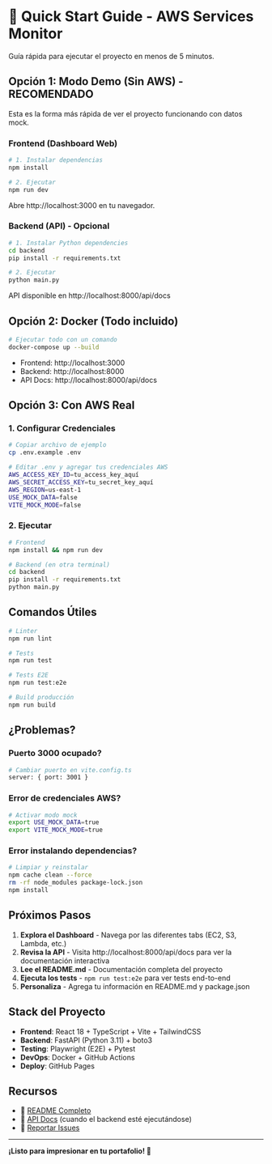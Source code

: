 # 🚀 Quick Start Guide - AWS Services Monitor

Guía rápida para ejecutar el proyecto en menos de 5 minutos.

## Opción 1: Modo Demo (Sin AWS) - RECOMENDADO

Esta es la forma más rápida de ver el proyecto funcionando con datos mock.

### Frontend (Dashboard Web)

```bash
# 1. Instalar dependencias
npm install

# 2. Ejecutar
npm run dev
```

Abre http://localhost:3000 en tu navegador.

### Backend (API) - Opcional

```bash
# 1. Instalar Python dependencies
cd backend
pip install -r requirements.txt

# 2. Ejecutar
python main.py
```

API disponible en http://localhost:8000/api/docs

## Opción 2: Docker (Todo incluido)

```bash
# Ejecutar todo con un comando
docker-compose up --build
```

- Frontend: http://localhost:3000
- Backend: http://localhost:8000
- API Docs: http://localhost:8000/api/docs

## Opción 3: Con AWS Real

### 1. Configurar Credenciales

```bash
# Copiar archivo de ejemplo
cp .env.example .env

# Editar .env y agregar tus credenciales AWS
AWS_ACCESS_KEY_ID=tu_access_key_aquí
AWS_SECRET_ACCESS_KEY=tu_secret_key_aquí
AWS_REGION=us-east-1
USE_MOCK_DATA=false
VITE_MOCK_MODE=false
```

### 2. Ejecutar

```bash
# Frontend
npm install && npm run dev

# Backend (en otra terminal)
cd backend
pip install -r requirements.txt
python main.py
```

## Comandos Útiles

```bash
# Linter
npm run lint

# Tests
npm run test

# Tests E2E
npm run test:e2e

# Build producción
npm run build
```

## ¿Problemas?

### Puerto 3000 ocupado?
```bash
# Cambiar puerto en vite.config.ts
server: { port: 3001 }
```

### Error de credenciales AWS?
```bash
# Activar modo mock
export USE_MOCK_DATA=true
export VITE_MOCK_MODE=true
```

### Error instalando dependencias?
```bash
# Limpiar y reinstalar
npm cache clean --force
rm -rf node_modules package-lock.json
npm install
```

## Próximos Pasos

1. **Explora el Dashboard** - Navega por las diferentes tabs (EC2, S3, Lambda, etc.)
2. **Revisa la API** - Visita http://localhost:8000/api/docs para ver la documentación interactiva
3. **Lee el README.md** - Documentación completa del proyecto
4. **Ejecuta los tests** - `npm run test:e2e` para ver tests end-to-end
5. **Personaliza** - Agrega tu información en README.md y package.json

## Stack del Proyecto

- **Frontend**: React 18 + TypeScript + Vite + TailwindCSS
- **Backend**: FastAPI (Python 3.11) + boto3
- **Testing**: Playwright (E2E) + Pytest
- **DevOps**: Docker + GitHub Actions
- **Deploy**: GitHub Pages

## Recursos

- 📖 [README Completo](README.md)
- 🔧 [API Docs](http://localhost:8000/api/docs) (cuando el backend esté ejecutándose)
- 🐛 [Reportar Issues](https://github.com/tu-usuario/Proyecto_aws/issues)

---

**¡Listo para impresionar en tu portafolio! 🎉**
